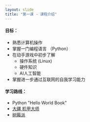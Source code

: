 ```yaml
---
layout: slide
title: "第一课 - 课程介绍"
---
```

#### 目标：
- 熟悉计算机操作
- 掌握一门编程语言 （Python）
- 在动手游戏中初步了解
  - 操作系统 (Linux)
  - 硬件知识
  - AI人工智能
- 掌握进一步通过互联网的自我学习能力

#### 学习路线：
- Python "Hello World Book"
- [大疆 机甲大师](https://www.dji.com/cn/robomaster-s1)
- [树莓派](https://www.raspberrypi.org/)
